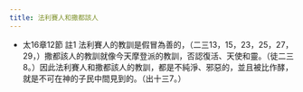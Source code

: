 ```yaml
---
title: 法利賽人和撒都該人
---
```


- 太16章12節 註1
法利賽人的教訓是假冒為善的，（二三13，15，23，25，27，29，）撒都該人的教訓就像今天摩登派的教訓，否認復活、天使和靈。（徒二三8。）因此法利賽人和撒都該人的教訓，都是不純淨、邪惡的，並且被比作酵，就是不可在神的子民中間見到的。（出十三7。）
